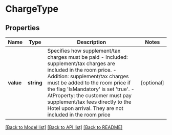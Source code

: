 # ChargeType

## Properties
Name | Type | Description | Notes
------------ | ------------- | ------------- | -------------
**value** | **string** | Specifies how supplement/tax charges must be paid              - Included: supplement/tax charges are included in the room price.              - Addition: supplement/tax charges must be added to the room price if the flag &#39;IsMandatory&#39; is set &#39;true&#39;.              - AtProperty: the customer must pay supplement/tax fees directly to the Hotel upon arrival. They are not included in the room price | [optional] 

[[Back to Model list]](../README.md#documentation-for-models) [[Back to API list]](../README.md#documentation-for-api-endpoints) [[Back to README]](../README.md)


